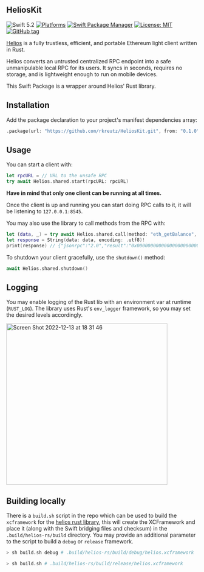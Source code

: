 ## HeliosKit

![Swift 5.2](https://img.shields.io/badge/Swift-5.5-orange.svg)
[![Platforms](https://img.shields.io/badge/platforms-macOS%2010.15%20|%20iOS%2013-ff0000.svg?style=flat)](https://github.com/rkreutz/HeliosKit)
[![Swift Package Manager](https://img.shields.io/badge/spm-compatible-brightgreen.svg?style=flat)](https://swift.org/package-manager)
[![License: MIT](https://img.shields.io/badge/License-MIT-blue.svg)](https://opensource.org/licenses/MIT)
[![GitHub tag](https://img.shields.io/github/tag/rkreutz/HeliosKit.svg)](https://GitHub.com/rkreutz/HeliosKit/tags/)

[Helios](https://github.com/a16z/helios) is a fully trustless, efficient, and portable Ethereum light client written in Rust.

Helios converts an untrusted centralized RPC endpoint into a safe unmanipulable local RPC for its users. It syncs in seconds, requires no storage, and is lightweight enough to run on mobile devices.

This Swift Package is a wrapper around Helios' Rust library.

## Installation

Add the package declaration to your project's manifest dependencies array:

```swift
.package(url: "https://github.com/rkreutz/HeliosKit.git", from: "0.1.0")
```

## Usage

You can start a client with:

```swift
let rpcURL = // URL to the unsafe RPC
try await Helios.shared.start(rpcURL: rpcURL)
```

**Have in mind that only one client can be running at all times.**

Once the client is up and running you can start doing RPC calls to it, it will be listening to `127.0.0.1:8545`.

You may also use the library to call methods from the RPC with:

```swift
let (data, _) = try await Helios.shared.call(method: "eth_getBalance", params: ["0x407d73d8a49eeb85d32cf465507dd71d507100c1", "latest"])
let response = String(data: data, encoding: .utf8)!
print(response) // {"jsonrpc":"2.0","result":"0x0000000000000000000000000000000000000000000000000000000000000000","id":...}
```

To shutdown your client gracefully, use the `shutdown()` method:

```swift
await Helios.shared.shutdown()
```

## Logging

You may enable logging of the Rust lib with an environment var at runtime (`RUST_LOG`). The library uses Rust's `env_logger` framework, so you may set the desired levels accordingly.

<img width="424" alt="Screen Shot 2022-12-13 at 18 31 46" src="https://user-images.githubusercontent.com/8869678/207416542-1851b65e-0dc8-4a1a-9281-c24519240452.png">

## Building locally

There is a `build.sh` script in the repo which can be used to build the `xcframework` for the [helios rust library](https://github.com/a16z/helios), this will create the XCFramework and place it (along with the Swift bridging files and checksum) in the `.build/helios-rs/build` directory. You may provide an additional parameter to the script to build a `debug` or `release` framework.

```bash
> sh build.sh debug # .build/helios-rs/build/debug/helios.xcframework

> sh build.sh # .build/helios-rs/build/release/helios.xcframework
```
